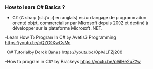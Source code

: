 ### How to learn C# Basics ? 
- C# (C sharp [siː.ʃɑːp] en anglais) est un langage de programmation orienté objet, commercialisé par Microsoft depuis 2002 et destiné à développer sur la plateforme Microsoft .NET.

-Learn How To Program In C# by AvetisG Programming
https://youtu.be/cQZG0XwCsMc

-C# Tutorialby Derek Banas
https://youtu.be/0p0JLFZj2C8

-How to program in C#? by Brackeys
https://youtu.be/pSiIHe2uZ2w
